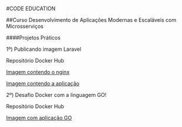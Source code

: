 #CODE EDUCATION

##Curso Desenvolvimento de Aplicações Modernas e Escaláveis com Microsserviços

####Projetos Práticos

1º) Publicando imagem Laravel

Repositório Docker Hub

[Imagem contendo o nginx](https://hub.docker.com/repository/docker/kleberlyra/fullcycle-nginx)

[Imagem contendo a aplicação](https://hub.docker.com/repository/docker/kleberlyra/fullcycle-app)

2º) Desafio Docker com a linguagem GO!

Repositório Docker Hub

[Imagem com aplicação GO](https://hub.docker.com/repository/docker/kleberlyra/codeeducation)